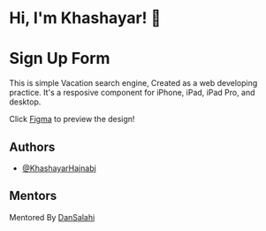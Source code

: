 
# Hi, I'm Khashayar! 👋

  
# Sign Up Form

This is simple Vacation search engine, Created as a web developing practice.
It's a resposive component for iPhone, iPad, iPad Pro, and desktop.

Click [Figma](https://www.figma.com/file/xGrhf4dmJR56rEamj4n5ba/Travel-with-us-danial-salahi-front-end-mentorship?node-id=0%3A1) to preview the design!
## Authors

- [@KhashayarHajnabi](https://github.com/Khashi7)

  
## Mentors

Mentored By [DanSalahi](https://github.com/dansalahi)
  